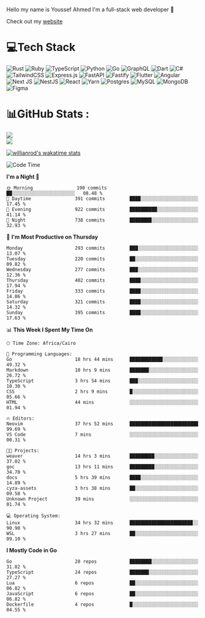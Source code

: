 Hello my name is Youssef Ahmed I'm a full-stack web developer 👋

Check out my [website](https://youssefahmed.vercel.app)
 
# 💻Tech Stack

![Rust](https://img.shields.io/badge/rust-%23000000.svg?style=for-the-badge&logo=rust&logoColor=white) ![Ruby](https://img.shields.io/badge/ruby-%23CC342D.svg?style=for-the-badge&logo=ruby&logoColor=white) ![TypeScript](https://img.shields.io/badge/typescript-%23007ACC.svg?style=for-the-badge&logo=typescript&logoColor=white) ![Python](https://img.shields.io/badge/python-3670A0?style=for-the-badge&logo=python&logoColor=ffdd54) ![Go](https://img.shields.io/badge/go-%2300ADD8.svg?style=for-the-badge&logo=go&logoColor=white) ![GraphQL](https://img.shields.io/badge/-GraphQL-E10098?style=for-the-badge&logo=graphql&logoColor=white) ![Dart](https://img.shields.io/badge/dart-%230175C2.svg?style=for-the-badge&logo=dart&logoColor=white) ![C#](https://img.shields.io/badge/c%23-%23239120.svg?style=for-the-badge&logo=c-sharp&logoColor=white) ![TailwindCSS](https://img.shields.io/badge/tailwindcss-%2338B2AC.svg?style=for-the-badge&logo=tailwind-css&logoColor=white) ![Express.js](https://img.shields.io/badge/express.js-%23404d59.svg?style=for-the-badge&logo=express&logoColor=%2361DAFB) ![FastAPI](https://img.shields.io/badge/FastAPI-005571?style=for-the-badge&logo=fastapi) ![Fastify](https://img.shields.io/badge/fastify-%23000000.svg?style=for-the-badge&logo=fastify&logoColor=white) ![Flutter](https://img.shields.io/badge/Flutter-%2302569B.svg?style=for-the-badge&logo=Flutter&logoColor=white) ![Angular](https://img.shields.io/badge/angular-%23DD0031.svg?style=for-the-badge&logo=angular&logoColor=white) ![Next JS](https://img.shields.io/badge/Next-black?style=for-the-badge&logo=next.js&logoColor=white) ![NestJS](https://img.shields.io/badge/nestjs-%23E0234E.svg?style=for-the-badge&logo=nestjs&logoColor=white) ![React](https://img.shields.io/badge/react-%2320232a.svg?style=for-the-badge&logo=react&logoColor=%2361DAFB) ![Yarn](https://img.shields.io/badge/yarn-%232C8EBB.svg?style=for-the-badge&logo=yarn&logoColor=white) ![Postgres](https://img.shields.io/badge/postgres-%23316192.svg?style=for-the-badge&logo=postgresql&logoColor=white) ![MySQL](https://img.shields.io/badge/mysql-%2300f.svg?style=for-the-badge&logo=mysql&logoColor=white) ![MongoDB](https://img.shields.io/badge/MongoDB-%234ea94b.svg?style=for-the-badge&logo=mongodb&logoColor=white)     ![Figma](https://img.shields.io/badge/figma-%23F24E1E.svg?style=for-the-badge&logo=figma&logoColor=white)

# 📊GitHub Stats :

![](https://github-readme-stats.vercel.app/api?username=joetifa2003&theme=tokyonight&hide_border=false&include_all_commits=false&count_private=false)<br/>
![](https://github-readme-streak-stats.herokuapp.com/?user=joetifa2003&theme=tokyonight&hide_border=false)<br/>

[![willianrod's wakatime stats](https://github-readme-stats.vercel.app/api/wakatime?username=joetifa2003&layout=compact)](https://github.com/anuraghazra/github-readme-stats)
<!--START_SECTION:waka-->
![Code Time](http://img.shields.io/badge/Code%20Time-3%2C841%20hrs%2045%20mins-blue)

**I'm a Night 🦉** 

```text
🌞 Morning                190 commits         ██░░░░░░░░░░░░░░░░░░░░░░░   08.48 % 
🌆 Daytime                391 commits         ████░░░░░░░░░░░░░░░░░░░░░   17.45 % 
🌃 Evening                922 commits         ██████████░░░░░░░░░░░░░░░   41.14 % 
🌙 Night                  738 commits         ████████░░░░░░░░░░░░░░░░░   32.93 % 
```
📅 **I'm Most Productive on Thursday** 

```text
Monday                   293 commits         ███░░░░░░░░░░░░░░░░░░░░░░   13.07 % 
Tuesday                  220 commits         ██░░░░░░░░░░░░░░░░░░░░░░░   09.82 % 
Wednesday                277 commits         ███░░░░░░░░░░░░░░░░░░░░░░   12.36 % 
Thursday                 402 commits         ████░░░░░░░░░░░░░░░░░░░░░   17.94 % 
Friday                   333 commits         ████░░░░░░░░░░░░░░░░░░░░░   14.86 % 
Saturday                 321 commits         ████░░░░░░░░░░░░░░░░░░░░░   14.32 % 
Sunday                   395 commits         ████░░░░░░░░░░░░░░░░░░░░░   17.63 % 
```


📊 **This Week I Spent My Time On** 

```text
🕑︎ Time Zone: Africa/Cairo

💬 Programming Languages: 
Go                       18 hrs 44 mins      ████████████░░░░░░░░░░░░░   49.32 % 
Markdown                 10 hrs 9 mins       ███████░░░░░░░░░░░░░░░░░░   26.72 % 
TypeScript               3 hrs 54 mins       ███░░░░░░░░░░░░░░░░░░░░░░   10.30 % 
CSS                      2 hrs 9 mins        █░░░░░░░░░░░░░░░░░░░░░░░░   05.66 % 
HTML                     44 mins             ░░░░░░░░░░░░░░░░░░░░░░░░░   01.94 % 

🔥 Editors: 
Neovim                   37 hrs 52 mins      █████████████████████████   99.69 % 
VS Code                  7 mins              ░░░░░░░░░░░░░░░░░░░░░░░░░   00.31 % 

🐱‍💻 Projects: 
weaver                   14 hrs 3 mins       █████████░░░░░░░░░░░░░░░░   37.02 % 
goc                      13 hrs 11 mins      █████████░░░░░░░░░░░░░░░░   34.70 % 
docs                     5 hrs 39 mins       ████░░░░░░░░░░░░░░░░░░░░░   14.89 % 
cyza-assets              3 hrs 38 mins       ██░░░░░░░░░░░░░░░░░░░░░░░   09.58 % 
Unknown Project          39 mins             ░░░░░░░░░░░░░░░░░░░░░░░░░   01.74 % 

💻 Operating System: 
Linux                    34 hrs 32 mins      ███████████████████████░░   90.90 % 
WSL                      3 hrs 27 mins       ██░░░░░░░░░░░░░░░░░░░░░░░   09.10 % 
```

**I Mostly Code in Go** 

```text
Go                       28 repos            ████████░░░░░░░░░░░░░░░░░   31.82 % 
TypeScript               24 repos            ███████░░░░░░░░░░░░░░░░░░   27.27 % 
Lua                      6 repos             ██░░░░░░░░░░░░░░░░░░░░░░░   06.82 % 
JavaScript               6 repos             ██░░░░░░░░░░░░░░░░░░░░░░░   06.82 % 
Dockerfile               4 repos             █░░░░░░░░░░░░░░░░░░░░░░░░   04.55 % 
```




<!--END_SECTION:waka-->
